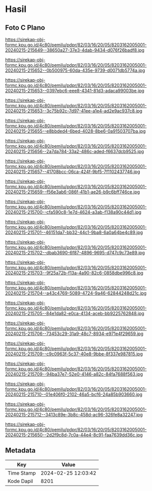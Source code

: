 # Hasil

## Foto C Plano

https://sirekap-obj-formc.kpu.go.id/4c80/pemilu/pdpr/82/03/16/20/05/8203162005001-20240215-215649--38650a27-37e3-4dab-9434-d076f26badf8.jpg

https://sirekap-obj-formc.kpu.go.id/4c80/pemilu/pdpr/82/03/16/20/05/8203162005001-20240215-215652--0b500975-60da-435e-9739-d0071db5774a.jpg

https://sirekap-obj-formc.kpu.go.id/4c80/pemilu/pdpr/82/03/16/20/05/8203162005001-20240215-215653--0397ebc6-eee8-4341-81d3-adaca99003be.jpg

https://sirekap-obj-formc.kpu.go.id/4c80/pemilu/pdpr/82/03/16/20/05/8203162005001-20240215-215653--3c75b92c-7d97-41ee-a1e4-ad2e9ac937c8.jpg

https://sirekap-obj-formc.kpu.go.id/4c80/pemilu/pdpr/82/03/16/20/05/8203162005001-20240215-215655--e8bbded4-6bed-4028-8be6-0a91503707ba.jpg

https://sirekap-obj-formc.kpu.go.id/4c80/pemilu/pdpr/82/03/16/20/05/8203162005001-20240215-215656--2a7da784-33a2-486c-aded-f6637dcb9525.jpg

https://sirekap-obj-formc.kpu.go.id/4c80/pemilu/pdpr/82/03/16/20/05/8203162005001-20240215-215657--41708bcc-06ca-424f-9bf5-7f1102437746.jpg

https://sirekap-obj-formc.kpu.go.id/4c80/pemilu/pdpr/82/03/16/20/05/8203162005001-20240215-215659--f56e3ab6-086f-41b1-ae26-b9c6bff746ce.jpg

https://sirekap-obj-formc.kpu.go.id/4c80/pemilu/pdpr/82/03/16/20/05/8203162005001-20240215-215700--cfa590c8-1e7d-4624-a3ab-f138a90c44d1.jpg

https://sirekap-obj-formc.kpu.go.id/4c80/pemilu/pdpr/82/03/16/20/05/8203162005001-20240215-215701--46151da7-bb32-44c1-9ba8-6a0a64be4c89.jpg

https://sirekap-obj-formc.kpu.go.id/4c80/pemilu/pdpr/82/03/16/20/05/8203162005001-20240215-215702--dbab3690-6f87-4896-9695-d747c9c73e89.jpg

https://sirekap-obj-formc.kpu.go.id/4c80/pemilu/pdpr/82/03/16/20/05/8203162005001-20240215-215703--9f25a72b-f13a-4a90-82c6-0858dbe996c8.jpg

https://sirekap-obj-formc.kpu.go.id/4c80/pemilu/pdpr/82/03/16/20/05/8203162005001-20240215-215704--a43c4769-5089-4724-9a46-62844248d21c.jpg

https://sirekap-obj-formc.kpu.go.id/4c80/pemilu/pdpr/82/03/16/20/05/8203162005001-20240215-215705--84e1da82-e0ca-4134-aceb-bb9225762848.jpg

https://sirekap-obj-formc.kpu.go.id/4c80/pemilu/pdpr/82/03/16/20/05/8203162005001-20240215-215706--73453c29-31a9-48c7-8934-e971e4f29659.jpg

https://sirekap-obj-formc.kpu.go.id/4c80/pemilu/pdpr/82/03/16/20/05/8203162005001-20240215-215709--c9c0963f-5c37-40e8-9bbe-8f337e987815.jpg

https://sirekap-obj-formc.kpu.go.id/4c80/pemilu/pdpr/82/03/16/20/05/8203162005001-20240215-215709--94ba37e7-52e0-4146-a82c-84fa7688f563.jpg

https://sirekap-obj-formc.kpu.go.id/4c80/pemilu/pdpr/82/03/16/20/05/8203162005001-20240215-215710--01e406f0-2102-46a5-bcf6-24a85b903660.jpg

https://sirekap-obj-formc.kpu.go.id/4c80/pemilu/pdpr/82/03/16/20/05/8203162005001-20240215-215712--3413c89e-3b8c-458d-ac96-326fe8a32247.jpg

https://sirekap-obj-formc.kpu.go.id/4c80/pemilu/pdpr/82/03/16/20/05/8203162005001-20240215-215650--2d2f9c8d-7c0a-44e4-8c91-faa7639dd36c.jpg


## Metadata

| Key        | Value               |
| ---------- | ------------------- |
| Time Stamp | 2024-02-25 12:03:42 |
| Kode Dapil | 8201                |



